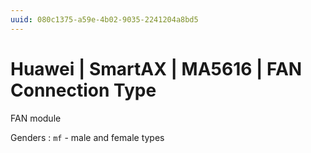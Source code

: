 ```yaml
---
uuid: 080c1375-a59e-4b02-9035-2241204a8bd5
---
```

# Huawei | SmartAX | MA5616 | FAN Connection Type

FAN module

Genders
: `mf` - male and female types
